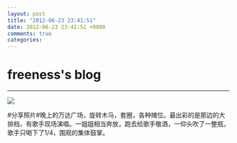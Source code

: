 ```yaml
---
layout: post
title: "2012-06-23 23:41:51"
date: 2012-06-23 23:41:51 +0800
comments: true
categories: 
---
```


# freeness's blog

----------

![](http://okqmqrbgo.bkt.clouddn.com/201206232341511.jpg)

>
\#分享照片\#晚上的万达广场，旋转木马，套圈，各种摊位。最出彩的是那边的大排档，有歌手现场演唱。一姐姐相当奔放，跑去给歌手敬酒，一仰头吹了一整瓶，歌手只喝下了1/4，围观的集体鼓掌。